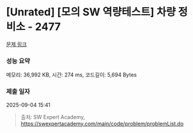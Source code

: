 # [Unrated] [모의 SW 역량테스트] 차량 정비소 - 2477 

[문제 링크](https://swexpertacademy.com/main/code/problem/problemDetail.do?contestProbId=AV6c6bgaIuoDFAXy) 

### 성능 요약

메모리: 36,992 KB, 시간: 274 ms, 코드길이: 5,694 Bytes

### 제출 일자

2025-09-04 15:41



> 출처: SW Expert Academy, https://swexpertacademy.com/main/code/problem/problemList.do